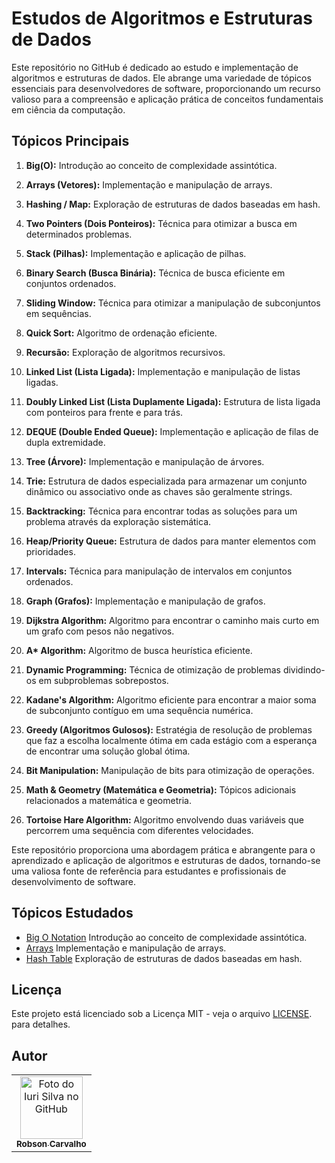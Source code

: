 # Estudos de Algoritmos e Estruturas de Dados

Este repositório no GitHub é dedicado ao estudo e implementação de algoritmos e estruturas de dados. Ele abrange uma variedade de tópicos essenciais para desenvolvedores de software, proporcionando um recurso valioso para a compreensão e aplicação prática de conceitos fundamentais em ciência da computação.

## Tópicos Principais

1. **Big(O):** Introdução ao conceito de complexidade assintótica.

2. **Arrays (Vetores):** Implementação e manipulação de arrays.

3. **Hashing / Map:** Exploração de estruturas de dados baseadas em hash.

4. **Two Pointers (Dois Ponteiros):** Técnica para otimizar a busca em determinados problemas.

5. **Stack (Pilhas):** Implementação e aplicação de pilhas.

6. **Binary Search (Busca Binária):** Técnica de busca eficiente em conjuntos ordenados.

7. **Sliding Window:** Técnica para otimizar a manipulação de subconjuntos em sequências.

8. **Quick Sort:** Algoritmo de ordenação eficiente.

9. **Recursão:** Exploração de algoritmos recursivos.

10. **Linked List (Lista Ligada):** Implementação e manipulação de listas ligadas.

11. **Doubly Linked List (Lista Duplamente Ligada):** Estrutura de lista ligada com ponteiros para frente e para trás.

12. **DEQUE (Double Ended Queue):** Implementação e aplicação de filas de dupla extremidade.

13. **Tree (Árvore):** Implementação e manipulação de árvores.

14. **Trie:** Estrutura de dados especializada para armazenar um conjunto dinâmico ou associativo onde as chaves são geralmente strings.

15. **Backtracking:** Técnica para encontrar todas as soluções para um problema através da exploração sistemática.

16. **Heap/Priority Queue:** Estrutura de dados para manter elementos com prioridades.

17. **Intervals:** Técnica para manipulação de intervalos em conjuntos ordenados.

18. **Graph (Grafos):** Implementação e manipulação de grafos.

19. **Dijkstra Algorithm:** Algoritmo para encontrar o caminho mais curto em um grafo com pesos não negativos.

20. **A\* Algorithm:** Algoritmo de busca heurística eficiente.

21. **Dynamic Programming:** Técnica de otimização de problemas dividindo-os em subproblemas sobrepostos.

22. **Kadane's Algorithm:** Algoritmo eficiente para encontrar a maior soma de subconjunto contíguo em uma sequência numérica.

23. **Greedy (Algoritmos Gulosos):** Estratégia de resolução de problemas que faz a escolha localmente ótima em cada estágio com a esperança de encontrar uma solução global ótima.

24. **Bit Manipulation:** Manipulação de bits para otimização de operações.

25. **Math & Geometry (Matemática e Geometria):** Tópicos adicionais relacionados a matemática e geometria.

26. **Tortoise Hare Algorithm:** Algoritmo envolvendo duas variáveis que percorrem uma sequência com diferentes velocidades.

Este repositório proporciona uma abordagem prática e abrangente para o aprendizado e aplicação de algoritmos e estruturas de dados, tornando-se uma valiosa fonte de referência para estudantes e profissionais de desenvolvimento de software.

## Tópicos Estudados

- [Big O Notation](./BigO/README.md) Introdução ao conceito de complexidade assintótica.
- [Arrays](./Arrays/README.md) Implementação e manipulação de arrays.
- [Hash Table](./HashTable/README.md) Exploração de estruturas de dados baseadas em hash.

## Licença

Este projeto está licenciado sob a Licença MIT - veja o arquivo [LICENSE](./LICENSE). para detalhes.

## Autor

<table>
  <tr>
    <td align="center">
      <a href="https://github.com/Robson-Carvalho" title="defina o titulo do link">
        <img src="https://avatars.githubusercontent.com/u/82351564?v=4" width="100px;" alt="Foto do Iuri Silva no GitHub"/><br>
        <sub>
          <b>Robson Carvalho</b>
        </sub>
      </a>
    </td>
  </tr>
</table>
